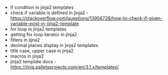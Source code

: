 * if condition in jinja2 templates
* check if variable is defined in jinja2 - https://stackoverflow.com/questions/13956728/how-to-check-if-given-variable-exist-in-jinja2-template
* for loop in jinja2 templates
* getting for loop iterator in jinja2
* filters in jijna2
* decimal places display in jinja2 templates
* title case, upper case in jinja2
* macros in jinja2
* jinja2 template docs - https://jinja.palletsprojects.com/en/3.1.x/templates/
<!--stackedit_data:
eyJoaXN0b3J5IjpbMTQ0MzcwMTcxOV19
-->